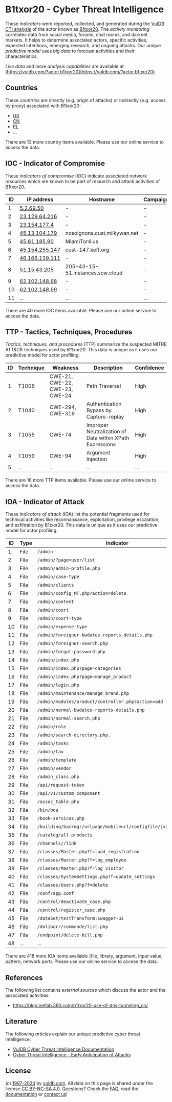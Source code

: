 # B1txor20 - Cyber Threat Intelligence

These _indicators_ were reported, collected, and generated during the [VulDB CTI analysis](https://vuldb.com/?kb.cti) of the actor known as [B1txor20](https://vuldb.com/?actor.b1txor20). The _activity monitoring_ correlates data from social media, forums, chat rooms, and darknet markets. It helps to determine associated actors, specific activities, expected intentions, emerging research, and ongoing attacks. Our unique _predictive model_ uses _big data_ to forecast activities and their characteristics.

_Live data_ and more _analysis capabilities_ are available at [https://vuldb.com/?actor.b1txor20](https://vuldb.com/?actor.b1txor20)

## Countries

These _countries_ are directly (e.g. origin of attacks) or indirectly (e.g. access by proxy) associated with B1txor20:

* [US](https://vuldb.com/?country.us)
* [CN](https://vuldb.com/?country.cn)
* [PL](https://vuldb.com/?country.pl)
* ...

There are 13 more country items available. Please use our online service to access the data.

## IOC - Indicator of Compromise

These _indicators of compromise_ (IOC) indicate associated network resources which are known to be part of research and attack activities of B1txor20.

ID | IP address | Hostname | Campaign | Confidence
-- | ---------- | -------- | -------- | ----------
1 | [5.2.69.50](https://vuldb.com/?ip.5.2.69.50) | - | - | High
2 | [23.129.64.216](https://vuldb.com/?ip.23.129.64.216) | - | - | High
3 | [23.154.177.4](https://vuldb.com/?ip.23.154.177.4) | - | - | High
4 | [45.13.104.179](https://vuldb.com/?ip.45.13.104.179) | nosoignons.cust.milkywan.net | - | High
5 | [45.61.185.90](https://vuldb.com/?ip.45.61.185.90) | MiamiTor4.us | - | High
6 | [45.154.255.147](https://vuldb.com/?ip.45.154.255.147) | cust-147.keff.org | - | High
7 | [46.166.139.111](https://vuldb.com/?ip.46.166.139.111) | - | - | High
8 | [51.15.43.205](https://vuldb.com/?ip.51.15.43.205) | 205-43-15-51.instances.scw.cloud | - | High
9 | [62.102.148.68](https://vuldb.com/?ip.62.102.148.68) | - | - | High
10 | [62.102.148.69](https://vuldb.com/?ip.62.102.148.69) | - | - | High
11 | ... | ... | ... | ...

There are 40 more IOC items available. Please use our online service to access the data.

## TTP - Tactics, Techniques, Procedures

_Tactics, techniques, and procedures_ (TTP) summarize the suspected MITRE ATT&CK techniques used by _B1txor20_. This data is unique as it uses our predictive model for actor profiling.

ID | Technique | Weakness | Description | Confidence
-- | --------- | -------- | ----------- | ----------
1 | T1006 | CWE-21, CWE-22, CWE-23, CWE-24 | Path Traversal | High
2 | T1040 | CWE-294, CWE-319 | Authentication Bypass by Capture-replay | High
3 | T1055 | CWE-74 | Improper Neutralization of Data within XPath Expressions | High
4 | T1059 | CWE-94 | Argument Injection | High
5 | ... | ... | ... | ...

There are 16 more TTP items available. Please use our online service to access the data.

## IOA - Indicator of Attack

These _indicators of attack_ (IOA) list the potential fragments used for technical activities like reconnaissance, exploitation, privilege escalation, and exfiltration by B1txor20. This data is unique as it uses our predictive model for actor profiling.

ID | Type | Indicator | Confidence
-- | ---- | --------- | ----------
1 | File | `/admin` | Low
2 | File | `/admin/?page=user/list` | High
3 | File | `/admin/admin-profile.php` | High
4 | File | `/admin/case-type` | High
5 | File | `/admin/clients` | High
6 | File | `/admin/config_MT.php?action=delete` | High
7 | File | `/admin/content` | High
8 | File | `/admin/court` | Medium
9 | File | `/admin/court-type` | High
10 | File | `/admin/expense-type` | High
11 | File | `/admin/foreigner-bwdates-reports-details.php` | High
12 | File | `/admin/foreigner-search.php` | High
13 | File | `/admin/forgot-password.php` | High
14 | File | `/admin/index.php` | High
15 | File | `/admin/index.php?page=categories` | High
16 | File | `/admin/index.php?page=manage_product` | High
17 | File | `/admin/login.php` | High
18 | File | `/admin/maintenance/manage_brand.php` | High
19 | File | `/admin/modules/product/controller.php?action=add` | High
20 | File | `/admin/normal-bwdates-reports-details.php` | High
21 | File | `/admin/normal-search.php` | High
22 | File | `/admin/role` | Medium
23 | File | `/admin/search-directory.php.` | High
24 | File | `/admin/tasks` | Medium
25 | File | `/admin/tax` | Medium
26 | File | `/admin/template` | High
27 | File | `/admin/vendor` | High
28 | File | `/admin_class.php` | High
29 | File | `/api/request-token` | High
30 | File | `/api/v1/custom_component` | High
31 | File | `/assoc_table.php` | High
32 | File | `/bin/boa` | Medium
33 | File | `/book-services.php` | High
34 | File | `/building/backmgr/urlpage/mobileurl/configfile/jx2_config.ini` | High
35 | File | `/catalog/all-products` | High
36 | File | `/channels//link` | High
37 | File | `/classes/Master.php?f=load_registration` | High
38 | File | `/classes/Master.php?f=log_employee` | High
39 | File | `/classes/Master.php?f=log_visitor` | High
40 | File | `/classes/SystemSettings.php?f=update_settings` | High
41 | File | `/classes/Users.php?f=delete` | High
42 | File | `/conf/app.conf` | High
43 | File | `/control/deactivate_case.php` | High
44 | File | `/control/register_case.php` | High
45 | File | `/dataSet/testTransform;swagger-ui` | High
46 | File | `/dolibarr/commande/list.php` | High
47 | File | `/endpoint/delete-bill.php` | High
48 | ... | ... | ...

There are 418 more IOA items available (file, library, argument, input value, pattern, network port). Please use our online service to access the data.

## References

The following list contains _external sources_ which discuss the actor and the associated activities:

* https://blog.netlab.360.com/b1txor20-use-of-dns-tunneling_cn/

## Literature

The following _articles_ explain our unique predictive cyber threat intelligence:

* [VulDB Cyber Threat Intelligence Documentation](https://vuldb.com/?kb.cti)
* [Cyber Threat Intelligence - Early Anticipation of Attacks](https://www.scip.ch/en/?labs.20201022)

## License

(c) [1997-2024](https://vuldb.com/?kb.changelog) by [vuldb.com](https://vuldb.com/?kb.about). All data on this page is shared under the license [CC BY-NC-SA 4.0](https://creativecommons.org/licenses/by-nc-sa/4.0/). Questions? Check the [FAQ](https://vuldb.com/?kb.faq), read the [documentation](https://vuldb.com/?kb) or [contact us](https://vuldb.com/?contact)!

